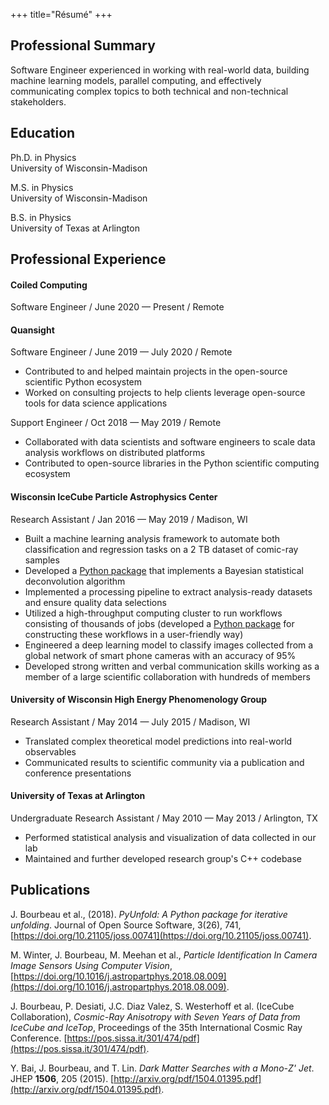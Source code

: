 +++
title="Résumé"
+++

## Professional Summary

Software Engineer experienced in working with real-world data, building machine learning models, parallel computing, and effectively communicating complex topics to both technical and non-technical stakeholders.

<!-- ## Programming Skills

#### Python
NumPy, SciPy, Pandas, scikit-learn, XGBoost, Keras, TensorFlow, Dask, Matplotlib, Jupyter, pytest, Sphinx

#### Other tools
git, Bash, Docker, make, continuous integration (Travis CI, AppVeyor, CircleCI), HDF5, HTCondor, Latex -->


## Education

Ph.D. in Physics<br>
University of Wisconsin-Madison

M.S. in Physics<br>
University of Wisconsin-Madison

B.S. in Physics<br>
University of Texas at Arlington


## Professional Experience

#### Coiled Computing
Software Engineer / June 2020 &mdash; Present / Remote


#### Quansight
Software Engineer / June 2019 &mdash; July 2020 / Remote

- Contributed to and helped maintain projects in the open-source scientific Python ecosystem
- Worked on consulting projects to help clients leverage open-source tools for data science applications


Support Engineer / Oct 2018 &mdash; May 2019 / Remote


- Collaborated with data scientists and software engineers to scale data analysis workflows on distributed platforms
- Contributed to open-source libraries in the Python scientific computing ecosystem

#### Wisconsin IceCube Particle Astrophysics Center
Research Assistant / Jan 2016 &mdash; May 2019 / Madison, WI

- Built a machine learning analysis framework to automate both classification and regression tasks on a 2 TB dataset of comic-ray samples
- Developed a [Python package](https://github.com/jrbourbeau/pyunfold) that implements a Bayesian statistical deconvolution algorithm
- Implemented a processing pipeline to extract analysis-ready datasets and ensure quality data selections
- Utilized a high-throughput computing cluster to run workflows consisting of thousands of jobs (developed a [Python package](https://github.com/jrbourbeau/pycondor) for constructing these workflows in a user-friendly way)
- Engineered a deep learning model to classify images collected from a global network of smart phone cameras with an accuracy of 95%
- Developed strong written and verbal communication skills working as a member of a large scientific collaboration with hundreds of members

#### University of Wisconsin High Energy Phenomenology Group
Research Assistant / May 2014 &mdash; July 2015 / Madison, WI

- Translated complex theoretical model predictions into real-world observables
- Communicated results to scientific community via a publication and conference presentations

#### University of Texas at Arlington
Undergraduate Research Assistant / May 2010 &mdash; May 2013 / Arlington, TX

- Performed statistical analysis and visualization of data collected in our lab
- Maintained and further developed research group's C++ codebase


## Publications

J. Bourbeau et al., (2018). *PyUnfold: A Python package for iterative unfolding*. Journal of Open Source Software, 3(26), 741, [https://doi.org/10.21105/joss.00741](https://doi.org/10.21105/joss.00741).

M. Winter, J. Bourbeau, M. Meehan et al., *Particle Identification In Camera Image Sensors Using Computer Vision*, [https://doi.org/10.1016/j.astropartphys.2018.08.009](https://doi.org/10.1016/j.astropartphys.2018.08.009).

J. Bourbeau, P. Desiati, J.C. Diaz Valez, S. Westerhoff et al. (IceCube Collaboration), *Cosmic-Ray Anisotropy with Seven Years of Data from IceCube and IceTop*, Proceedings of the 35th International Cosmic Ray Conference. [https://pos.sissa.it/301/474/pdf](https://pos.sissa.it/301/474/pdf).

Y. Bai, J. Bourbeau, and T. Lin. *Dark Matter Searches with a Mono-Z' Jet*. JHEP **1506**, 205 (2015). [http://arxiv.org/pdf/1504.01395.pdf](http://arxiv.org/pdf/1504.01395.pdf).
